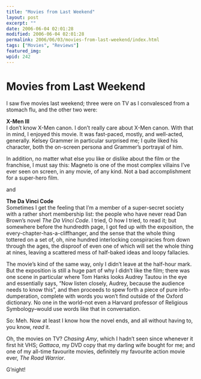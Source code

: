 ```yaml
---
title: "Movies from Last Weekend"
layout: post
excerpt: ""
date: 2006-06-04 02:01:28
modified: 2006-06-04 02:01:28
permalink: 2006/06/03/movies-from-last-weekend/index.html
tags: ["Movies", "Reviews"]
featured_img: 
wpid: 242
---
```


# Movies from Last Weekend

I saw five movies last weekend; three were on TV as I convalesced from a stomach flu, and the other two were:

**X-Men III**  
I don’t know X-Men canon. I don’t really care about X-Men canon. With that in mind, I enjoyed this movie. It was fast-paced, mostly, and well-acted, generally. Kelsey Grammer in particular surprised me; I quite liked his character, both the on-screen persona and Grammer’s portrayal of him.

In addition, no matter what else you like or dislike about the film or the franchise, I must say this: Magneto is one of the most complex villains I’ve ever seen on screen, in any movie, of any kind. Not a bad accomplishment for a super-hero film.

and

**The Da Vinci Code**  
Sometimes I get the feeling that I’m a member of a super-secret society with a rather short membership list: the people who have never read Dan Brown’s novel *The Da Vinci Code*. I tried, O how I tried, to read it; but somewhere before the hundredth page, I got fed up with the exposition, the every-chapter-has-a-cliffhanger, and the sense that the whole thing tottered on a set of, oh, nine hundred interlocking conspiracies from down through the ages, the disproof of even one of which will set the whole thing at nines, leaving a scattered mess of half-baked ideas and loopy fallacies.

The movie’s kind of the same way, only I didn’t leave at the half-hour mark. But the exposition is still a huge part of why I didn’t like the film; there was one scene in particular where Tom Hanks looks Audrey Tautou in the eye and essentially says, “Now listen closely, Audrey, because the audience needs to know this”, and then proceeds to spew forth a piece of pure info-dumperation, complete with words you won’t find outside of the Oxford dictionary. No one in the world–not even a Harvard professor of Religious Symbology–would use words like that in conversation.

So: Meh. Now at least I know how the novel ends, and all without having to, you know, *read* it.

Oh, the movies on TV? *Chasing Amy*, which I hadn’t seen since whenever it first hit VHS; *Gattaca*, my DVD copy that my darling wife bought for me; and one of my all-time favourite movies, definitely my favourite action movie ever, *The Road Warrior*.

G’night!